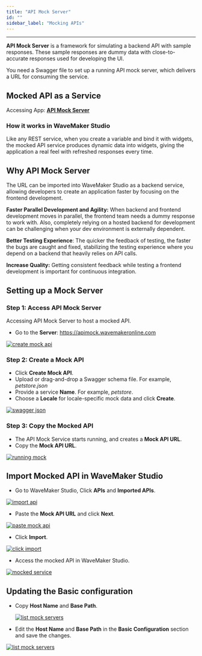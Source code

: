 ```yaml
---
title: "API Mock Server"
id: ""
sidebar_label: "Mocking APIs"
---
```

---

**API Mock Server** is a framework for simulating a backend API with sample responses. These sample responses are dummy data with close-to-accurate responses used for developing the UI. 

You need a Swagger file to set up a running API mock server, which delivers a URL for consuming the service.

## Mocked API as a Service

Accessing App: **[API Mock Server](http://apimock.wavemakeronline.com)**   

### How it works in WaveMaker Studio

Like any REST service, when you create a variable and bind it with widgets, the mocked API service produces dynamic data into widgets, giving the application a real feel with refreshed responses every time. 

## Why API Mock Server

The URL can be imported into WaveMaker Studio as a backend service, allowing developers to create an application faster by focusing on the frontend development. 

<!-- If you have been in a situation where a single test scenario consumes more time to complete, involving roughly around 12 API calls, if yes, WaveMaker's API Mock Server can help. -->

**Faster Parallel Development and Agility:** When backend and frontend development moves in parallel, the frontend team needs a dummy response to work with. Also, completely relying on a hosted backend for development can be challenging when your dev environment is externally dependent.

**Better Testing Experience**: The quicker the feedback of testing, the faster the bugs are caught and fixed, stabilizing the testing experience where you depend on a backend that heavily relies on API calls.

**Increase Quality:** Getting consistent feedback while testing a frontend development is important for continuous integration. 


## Setting up a Mock Server

### Step 1: Access API Mock Server

Accessing API Mock Server to host a mocked API.

- Go to the **Server**: https://apimock.wavemakeronline.com

[![create mock api](/learn/assets/first-user-page.png)](/learn/assets/first-user-page.png)

### Step 2: Create a Mock API

- Click **Create Mock API**.
- Upload or drag-and-drop a Swagger schema file. For example, *petstore.json*
- Provide a service **Name**. For example, *petstore*.
- Choose a **Locale** for locale-specific mock data and click **Create**.

[![swagger json](/learn/assets/create-api-mock-page.png)](/learn/assets/create-api-mock-page.png)

### Step 3: Copy the Mocked  API

- The API Mock Service starts running, and creates a **Mock API URL**.
- Copy the **Mock API URL**.

[![running mock](/learn/assets/list-mock-servers.png)](/learn/assets/list-mock-servers.png)

## Import Mocked API in WaveMaker Studio

- Go to WaveMaker Studio, Click **APIs** and **Imported APIs**.

[![import api](/learn/assets/import-api-screen.png)](/learn/assets/import-api-screen.png)

- Paste the **Mock API URL** and click **Next**.

[![paste mock api](/learn/assets/wavemakerimportapi-screen.png)](/learn/assets/wavemakerimportapi-screen.png)

- Click **Import**.

[![click import](/learn/assets/click-import-api.png)](/learn/assets/click-import-api.png)

- Access the mocked API in WaveMaker Studio.

[![mocked service](/learn/assets/editconf-wavemaker.png)](/learn/assets/editconf-wavemaker.png)   

## Updating the Basic configuration
- Copy **Host Name** and **Base Path**.


  [![list mock servers](/learn/assets/list-mock-servers-edited.png)](/learn/assets/list-mock-servers-edited.png)


- Edit the **Host Name** and **Base Path** in the **Basic Configuration** section and save the changes.


[![list mock servers](/learn/assets/edit-conf-screen-wavemaker-edited.png)](/learn/assets/edit-conf-screen-wavemaker-edited.png)



